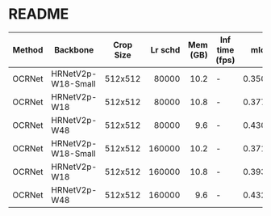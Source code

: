 # README
| Method |      Backbone      | Crop Size | Lr schd | Mem (GB) | Inf time (fps) |  mIoU  | mIoU(multi scale) |                                                                                                                                                                                     download                                                                                                                                                                                     |
|--------|--------------------|-----------|--------:|---------:|----------------|-------:|-------------------|----------------------------------------------------------------------------------------------------------------------------------------------------------------------------------------------------------------------------------------------------------------------------------------------------------------------------------------------------------------------------------|
| OCRNet | HRNetV2p-W18-Small | 512x512   |   80000 |     10.2 | -              | 0.3506 | -                 | [model](https://open-mmlab.s3.ap-northeast-2.amazonaws.com/mmsegmentation/models/ocrnet/ocrnet_hr18s_512x512_80k_ade20k/ocrnet_hr18s_512x512_80k_ade20k_20200615_055600-e80b62af.pth) &#124; [log](https://open-mmlab.s3.ap-northeast-2.amazonaws.com/mmsegmentation/models/ocrnet/ocrnet_hr18s_512x512_80k_ade20k/ocrnet_hr18s_512x512_80k_ade20k_20200615_055600.log.json)     |
| OCRNet | HRNetV2p-W18       | 512x512   |   80000 |     10.8 | -              | 0.3779 | -                 | [model](https://open-mmlab.s3.ap-northeast-2.amazonaws.com/mmsegmentation/models/ocrnet/ocrnet_hr18_512x512_80k_ade20k/ocrnet_hr18_512x512_80k_ade20k_20200615_053157-d173d83b.pth) &#124; [log](https://open-mmlab.s3.ap-northeast-2.amazonaws.com/mmsegmentation/models/ocrnet/ocrnet_hr18_512x512_80k_ade20k/ocrnet_hr18_512x512_80k_ade20k_20200615_053157.log.json)         |
| OCRNet | HRNetV2p-W48       | 512x512   |   80000 |      9.6 | -              | 0.4300 | -                 | [model](https://open-mmlab.s3.ap-northeast-2.amazonaws.com/mmsegmentation/models/ocrnet/ocrnet_hr48_512x512_80k_ade20k/ocrnet_hr48_512x512_80k_ade20k_20200615_021518-d168c2d1.pth) &#124; [log](https://open-mmlab.s3.ap-northeast-2.amazonaws.com/mmsegmentation/models/ocrnet/ocrnet_hr48_512x512_80k_ade20k/ocrnet_hr48_512x512_80k_ade20k_20200615_021518.log.json)         |
| OCRNet | HRNetV2p-W18-Small | 512x512   |  160000 |     10.2 | -              | 0.3719 | -                 | [model](https://open-mmlab.s3.ap-northeast-2.amazonaws.com/mmsegmentation/models/ocrnet/ocrnet_hr18s_512x512_160k_ade20k/ocrnet_hr18s_512x512_160k_ade20k_20200615_184505-8e913058.pth) &#124; [log](https://open-mmlab.s3.ap-northeast-2.amazonaws.com/mmsegmentation/models/ocrnet/ocrnet_hr18s_512x512_160k_ade20k/ocrnet_hr18s_512x512_160k_ade20k_20200615_184505.log.json) |
| OCRNet | HRNetV2p-W18       | 512x512   |  160000 |     10.8 | -              | 0.3932 | -                 | [model](https://open-mmlab.s3.ap-northeast-2.amazonaws.com/mmsegmentation/models/ocrnet/ocrnet_hr18_512x512_160k_ade20k/ocrnet_hr18_512x512_160k_ade20k_20200615_200940-d8fcd9d1.pth) &#124; [log](https://open-mmlab.s3.ap-northeast-2.amazonaws.com/mmsegmentation/models/ocrnet/ocrnet_hr18_512x512_160k_ade20k/ocrnet_hr18_512x512_160k_ade20k_20200615_200940.log.json)     |
| OCRNet | HRNetV2p-W48       | 512x512   |  160000 |      9.6 | -              | 0.4325 | -                 | [model](https://open-mmlab.s3.ap-northeast-2.amazonaws.com/mmsegmentation/models/ocrnet/ocrnet_hr48_512x512_160k_ade20k/ocrnet_hr48_512x512_160k_ade20k_20200615_184705-a073726d.pth) &#124; [log](https://open-mmlab.s3.ap-northeast-2.amazonaws.com/mmsegmentation/models/ocrnet/ocrnet_hr48_512x512_160k_ade20k/ocrnet_hr48_512x512_160k_ade20k_20200615_184705.log.json)     |
